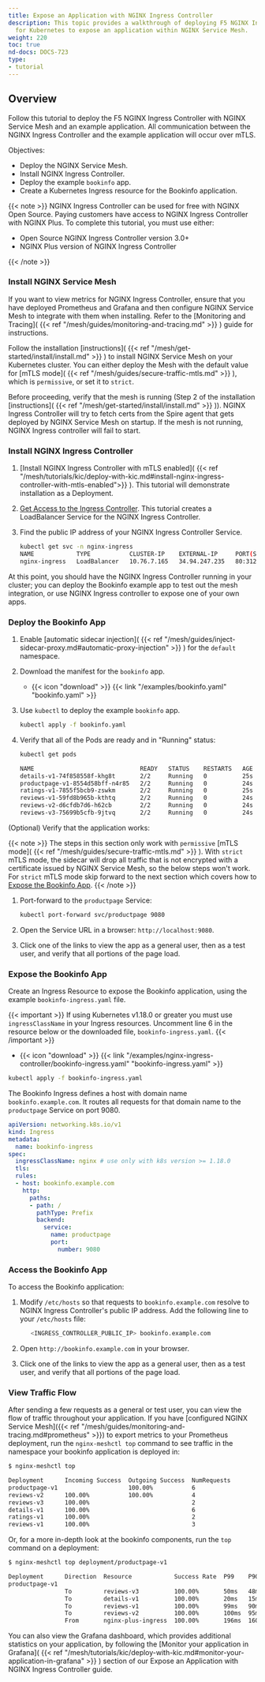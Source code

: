 ```yaml
---
title: Expose an Application with NGINX Ingress Controller
description: This topic provides a walkthrough of deploying F5 NGINX Ingress Controller
  for Kubernetes to expose an application within NGINX Service Mesh.
weight: 220
toc: true
nd-docs: DOCS-723
type:
- tutorial
---
```


## Overview

Follow this tutorial to deploy the F5 NGINX Ingress Controller with NGINX Service Mesh and an example application.
All communication between the NGINX Ingress Controller and the example application will occur over mTLS.

Objectives:

- Deploy the NGINX Service Mesh.
- Install NGINX Ingress Controller.
- Deploy the example `bookinfo` app.
- Create a Kubernetes Ingress resource for the Bookinfo application.

{{< note >}}
NGINX Ingress Controller can be used for free with NGINX Open Source. Paying customers have access to NGINX Ingress Controller with NGINX Plus.
To complete this tutorial, you must use either:

- Open Source NGINX Ingress Controller version 3.0+
- NGINX Plus version of NGINX Ingress Controller

{{< /note >}}

### Install NGINX Service Mesh

If you want to view metrics for NGINX Ingress Controller, ensure that you have deployed Prometheus and Grafana and then configure NGINX Service Mesh to integrate with them when installing. Refer to the [Monitoring and Tracing]( {{< ref "/mesh/guides/monitoring-and-tracing.md" >}} ) guide for instructions.

Follow the installation [instructions]( {{< ref "/mesh/get-started/install/install.md" >}} ) to install NGINX Service Mesh on your Kubernetes cluster.
You can either deploy the Mesh with the default value for [mTLS mode]( {{< ref "/mesh/guides/secure-traffic-mtls.md" >}} ), which is `permissive`, or set it to `strict`.

Before proceeding, verify that the mesh is running (Step 2 of the installation [instructions]( {{< ref "/mesh/get-started/install/install.md" >}} )).
NGINX Ingress Controller will try to fetch certs from the Spire agent that gets deployed by NGINX Service Mesh on startup. If the mesh is not running, NGINX Ingress controller will fail to start.

### Install NGINX Ingress Controller

1. [Install NGINX Ingress Controller with mTLS enabled]( {{< ref "/mesh/tutorials/kic/deploy-with-kic.md#install-nginx-ingress-controller-with-mtls-enabled">}} ). This tutorial will demonstrate installation as a Deployment.
2. [Get Access to the Ingress Controller](https://docs.nginx.com/nginx-ingress-controller/installation/installation-with-manifests/#4-get-access-to-the-ingress-controller). This tutorial creates a LoadBalancer Service for the NGINX Ingress Controller.
3. Find the public IP address of your NGINX Ingress Controller Service.

    ```bash
    kubectl get svc -n nginx-ingress
    NAME            TYPE           CLUSTER-IP    EXTERNAL-IP     PORT(S)                      AGE
    nginx-ingress   LoadBalancer   10.76.7.165   34.94.247.235   80:31287/TCP,443:31923/TCP   66s
    ```

 At this point, you should have the NGINX Ingress Controller running in your cluster; you can deploy the Bookinfo example app to test out the mesh integration, or use NGINX Ingress controller to expose one of your own apps.

### Deploy the Bookinfo App

1. Enable [automatic sidecar injection]( {{< ref "/mesh/guides/inject-sidecar-proxy.md#automatic-proxy-injection" >}} ) for the `default` namespace.
1. Download the manifest for the `bookinfo` app.
    - {{< icon "download" >}} {{< link "/examples/bookinfo.yaml" "bookinfo.yaml" >}}
1. Use `kubectl` to deploy the example `bookinfo` app.

    ```bash
    kubectl apply -f bookinfo.yaml
    ```

1. Verify that all of the Pods are ready and in "Running" status:

    ```bash
    kubectl get pods

    NAME                              READY   STATUS    RESTARTS   AGE
    details-v1-74f858558f-khg8t       2/2     Running   0          25s
    productpage-v1-8554d58bff-n4r85   2/2     Running   0          24s
    ratings-v1-7855f5bcb9-zswkm       2/2     Running   0          25s
    reviews-v1-59fd8b965b-kthtq       2/2     Running   0          24s
    reviews-v2-d6cfdb7d6-h62cb        2/2     Running   0          24s
    reviews-v3-75699b5cfb-9jtvq       2/2     Running   0          24s

    ```

(Optional) Verify that the application works:

{{< note >}}
The steps in this section only work with `permissive` [mTLS mode]( {{< ref "/mesh/guides/secure-traffic-mtls.md" >}} ). With `strict` mTLS mode, the sidecar will drop all traffic that is not encrypted with a certificate issued by NGINX Service Mesh, so the below steps won't work. For `strict` mTLS mode skip forward to the next section which covers how to [Expose the Bookinfo App](#expose-the-bookinfo-app).
{{< /note >}}

1. Port-forward to the `productpage` Service:

    ```bash
    kubectl port-forward svc/productpage 9080
    ```

2. Open the Service URL in a browser: `http://localhost:9080`.
3. Click one of the links to view the app as a general user, then as a test user, and verify that all portions of the page load.

### Expose the Bookinfo App

Create an Ingress Resource to expose the Bookinfo application, using the example `bookinfo-ingress.yaml` file.

{{< important >}}
If using Kubernetes v1.18.0 or greater you must use `ingressClassName` in your Ingress resources. Uncomment line 6 in the resource below or the downloaded file, `bookinfo-ingress.yaml`.
{{< /important >}}

- {{< icon "download" >}} {{< link "/examples/nginx-ingress-controller/bookinfo-ingress.yaml" "bookinfo-ingress.yaml" >}}

```bash
kubectl apply -f bookinfo-ingress.yaml
```

The Bookinfo Ingress defines a host with domain name `bookinfo.example.com`. It routes all requests for that domain name to the `productpage` Service on port 9080.

```yaml
apiVersion: networking.k8s.io/v1
kind: Ingress
metadata:
  name: bookinfo-ingress
spec:
  ingressClassName: nginx # use only with k8s version >= 1.18.0
  tls:
  rules:
  - host: bookinfo.example.com
    http:
      paths:
      - path: /
        pathType: Prefix
        backend:
          service:
            name: productpage
            port:
              number: 9080
```

### Access the Bookinfo App

To access the Bookinfo application:

1. Modify `/etc/hosts` so that requests to `bookinfo.example.com` resolve to NGINX Ingress Controller's public IP address.
    Add the following line to your `/etc/hosts` file:

    ```bash
       <INGRESS_CONTROLLER_PUBLIC_IP> bookinfo.example.com
    ```

2. Open `http://bookinfo.example.com` in your browser.
3. Click one of the links to view the app as a general user, then as a test user, and verify that all portions of the page load.

### View Traffic Flow

After sending a few requests as a general or test user, you can view the flow of traffic throughout your application. If you have [configured NGINX Service Mesh]({{< ref "/mesh/guides/monitoring-and-tracing.md#prometheus" >}}) to export metrics to your Prometheus deployment, run the `nginx-meshctl top` command to see traffic in the namespace your bookinfo application is deployed in:

```txt
$ nginx-meshctl top

Deployment      Incoming Success  Outgoing Success  NumRequests
productpage-v1                    100.00%           6
reviews-v2      100.00%           100.00%           4
reviews-v3      100.00%                             2
details-v1      100.00%                             6
ratings-v1      100.00%                             2
reviews-v1      100.00%                             3
```

Or, for a more in-depth look at the bookinfo components, run the `top` command on a deployment:

```txt
$ nginx-meshctl top deployment/productpage-v1

Deployment      Direction  Resource            Success Rate  P99    P90    P50   NumRequests
productpage-v1
                To         reviews-v3          100.00%       50ms   48ms   40ms  2
                To         details-v1          100.00%       20ms   15ms   3ms   6
                To         reviews-v1          100.00%       99ms   90ms   20ms  3
                To         reviews-v2          100.00%       100ms  95ms   75ms  4
                From       nginx-plus-ingress  100.00%       196ms  160ms  75ms  6
```

You can also view the Grafana dashboard, which provides additional statistics on your application, by following the [Monitor your application in Grafana]( {{< ref "/mesh/tutorials/kic/deploy-with-kic.md#monitor-your-application-in-grafana" >}} ) section of our Expose an Application with NGINX Ingress Controller guide.
